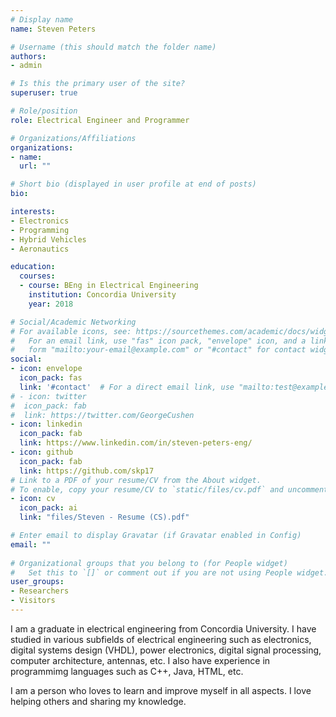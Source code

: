```yaml
---
# Display name
name: Steven Peters

# Username (this should match the folder name)
authors:
- admin

# Is this the primary user of the site?
superuser: true

# Role/position
role: Electrical Engineer and Programmer

# Organizations/Affiliations
organizations:
- name:
  url: ""

# Short bio (displayed in user profile at end of posts)
bio:

interests:
- Electronics
- Programming
- Hybrid Vehicles
- Aeronautics

education:
  courses:
  - course: BEng in Electrical Engineering
    institution: Concordia University
    year: 2018

# Social/Academic Networking
# For available icons, see: https://sourcethemes.com/academic/docs/widgets/#icons
#   For an email link, use "fas" icon pack, "envelope" icon, and a link in the
#   form "mailto:your-email@example.com" or "#contact" for contact widget.
social:
- icon: envelope
  icon_pack: fas
  link: '#contact'  # For a direct email link, use "mailto:test@example.org".
# - icon: twitter
#  icon_pack: fab
#  link: https://twitter.com/GeorgeCushen
- icon: linkedin
  icon_pack: fab
  link: https://www.linkedin.com/in/steven-peters-eng/
- icon: github
  icon_pack: fab
  link: https://github.com/skp17
# Link to a PDF of your resume/CV from the About widget.
# To enable, copy your resume/CV to `static/files/cv.pdf` and uncomment the lines below.  
- icon: cv
  icon_pack: ai
  link: "files/Steven - Resume (CS).pdf"

# Enter email to display Gravatar (if Gravatar enabled in Config)
email: ""
  
# Organizational groups that you belong to (for People widget)
#   Set this to `[]` or comment out if you are not using People widget.  
user_groups:
- Researchers
- Visitors
---
```


I am a graduate in electrical engineering from Concordia University. I have studied in various subfields of electrical engineering
such as electronics, digital systems design (VHDL), power electronics, digital signal processing, computer architecture, antennas, etc.
I also have experience in programmimg languages such as C++, Java, HTML, etc.

I am a person who loves to learn and improve myself in all aspects. I love helping others and sharing my knowledge.
